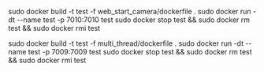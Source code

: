 sudo docker build -t test -f web_start_camera/dockerfile .
sudo docker run -dt --name test -p 7010:7010 test
sudo docker stop test && sudo docker rm test && sudo docker rmi test



sudo docker build -t test -f multi_thread/dockerfile .
sudo docker run -dt --name test -p 7009:7009 test
sudo docker stop test && sudo docker rm test && sudo docker rmi test